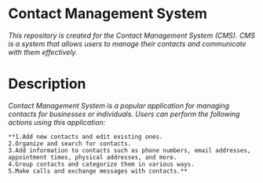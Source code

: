 # Contact Management System

_This repository is created for the Contact Management System (CMS). CMS is a system that allows users to manage their contacts and communicate with them effectively._

# Description

_Contact Management System is a popular application for managing contacts for businesses or individuals. Users can perform the following actions using this application:_

    **1.Add new contacts and edit existing ones.
    2.Organize and search for contacts.
    3.Add information to contacts such as phone numbers, email addresses, appointment times, physical addresses, and more.
    4.Group contacts and categorize them in various ways.
    5.Make calls and exchange messages with contacts.**

